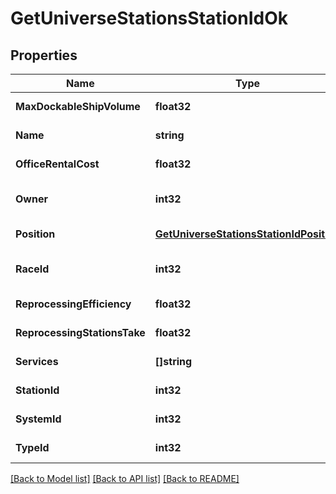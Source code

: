 # GetUniverseStationsStationIdOk

## Properties
Name | Type | Description | Notes
------------ | ------------- | ------------- | -------------
**MaxDockableShipVolume** | **float32** | max_dockable_ship_volume number | [default to null]
**Name** | **string** | name string | [default to null]
**OfficeRentalCost** | **float32** | office_rental_cost number | [default to null]
**Owner** | **int32** | ID of the corporation that controls this station | [optional] [default to null]
**Position** | [**GetUniverseStationsStationIdPosition**](get_universe_stations_station_id_position.md) |  | [default to null]
**RaceId** | **int32** | race_id integer | [optional] [default to null]
**ReprocessingEfficiency** | **float32** | reprocessing_efficiency number | [default to null]
**ReprocessingStationsTake** | **float32** | reprocessing_stations_take number | [default to null]
**Services** | **[]string** | services array | [default to null]
**StationId** | **int32** | station_id integer | [default to null]
**SystemId** | **int32** | The solar system this station is in | [default to null]
**TypeId** | **int32** | type_id integer | [default to null]

[[Back to Model list]](../README.md#documentation-for-models) [[Back to API list]](../README.md#documentation-for-api-endpoints) [[Back to README]](../README.md)


